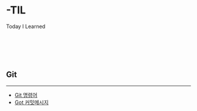 # -TIL
Today I Learned

</br></br></br></br>
## Git
***
- [Git 명령어](https://github.com/haruachm/-TIL/blob/main/Git/Git%20command.md)
- [Got 커밋메시지](https://github.com/haruachm/-TIL/blob/main/Git/Git%20command.md)
